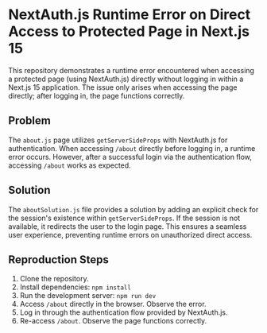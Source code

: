 # NextAuth.js Runtime Error on Direct Access to Protected Page in Next.js 15

This repository demonstrates a runtime error encountered when accessing a protected page (using NextAuth.js) directly without logging in within a Next.js 15 application.  The issue only arises when accessing the page directly; after logging in, the page functions correctly.

## Problem

The `about.js` page utilizes `getServerSideProps` with NextAuth.js for authentication.  When accessing `/about` directly before logging in, a runtime error occurs.  However, after a successful login via the authentication flow, accessing `/about` works as expected. 

## Solution

The `aboutSolution.js` file provides a solution by adding an explicit check for the session's existence within `getServerSideProps`. If the session is not available, it redirects the user to the login page. This ensures a seamless user experience, preventing runtime errors on unauthorized direct access.

## Reproduction Steps

1. Clone the repository.
2. Install dependencies: `npm install`
3. Run the development server: `npm run dev`
4. Access `/about` directly in the browser. Observe the error.
5. Log in through the authentication flow provided by NextAuth.js.
6. Re-access `/about`. Observe the page functions correctly.